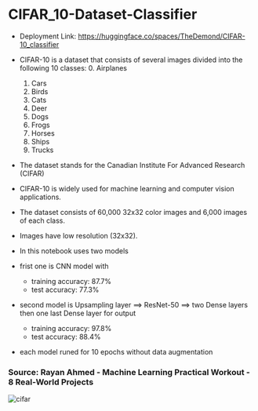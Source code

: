 # CIFAR_10-Dataset-Classifier
- Deployment Link: https://huggingface.co/spaces/TheDemond/CIFAR-10_classifier
- CIFAR-10 is a dataset that consists of several images divided into the following 10 classes:
    0. Airplanes
    1. Cars
    2. Birds
    3. Cats
    4. Deer
    5. Dogs
    6. Frogs
    7. Horses
    8. Ships
    9. Trucks

- The dataset stands for the Canadian Institute For Advanced Research (CIFAR)
- CIFAR-10 is widely used for machine learning and computer vision applications.
- The dataset consists of 60,000 32x32 color images and 6,000 images of each class.
- Images have low resolution (32x32).

- In this notebook uses two models
- frist one is CNN model with 
    - training accuracy: 87.7%
    - test accuracy: 77.3%
- second model is Upsampling layer ==> ResNet-50 ==> two Dense layers then one last Dense layer for output
    - training accuracy: 97.8%
    - test accuracy: 88.4%

- each model runed for 10 epochs without data augmentation

### Source: Rayan Ahmed - Machine Learning Practical Workout - 8 Real-World Projects
![cifar](https://github.com/abdo-ashraf/CIFAR_10-Dataset-Classifier/assets/88582125/7a04ec2b-76bf-488b-aaf5-0bd2d171fe70)

